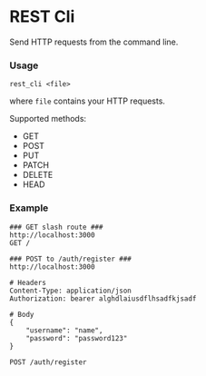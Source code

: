 # REST Cli

Send HTTP requests from the command line.

### Usage

```
rest_cli <file>
```

where `file` contains your HTTP requests.

Supported methods:
- GET
- POST
- PUT
- PATCH
- DELETE
- HEAD

### Example

```
### GET slash route ###
http://localhost:3000
GET /

### POST to /auth/register ###
http://localhost:3000

# Headers
Content-Type: application/json
Authorization: bearer alghdlaiusdflhsadfkjsadf

# Body
{
    "username": "name",
    "password": "password123"
}

POST /auth/register
```
